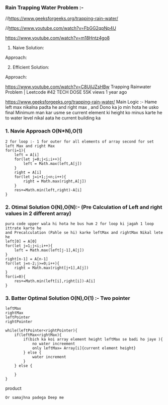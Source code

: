 ### Rain Trapping Water Problem :- 
//https://www.geeksforgeeks.org/trapping-rain-water/

//https://www.youtube.com/watch?v=FbGG2qpNp4U

https://www.youtube.com/watch?v=m18Hntz4go8

1. Naive Solution:

Approach: 

2. Efficient Solution:

Approach: 

https://www.youtube.com/watch?v=C8UjlJZsHBw
Trapping Rainwater Problem | Leetcode #42
TECH DOSE
55K views
1 year ago


https://www.geeksforgeeks.org/trapping-rain-water/
Main Logic :- Hame left max nikalna padta he and right max , and Dono ka jo min hota he usko final Minimum man kar usme se current element ki height ko minus karte he to water level nikal aata he current building ka 
### 1. Navie Approach O(N*N),O(1)
    2 for loop :- 1 for outer for all elements of array second for set left Max and right Max 
    for(i=1){
        left = A[i]
        for(let j=0;j<i;i++){
            left = Math.max(left,A[j])
        }
        right = A[i]
        for(let j=i+1;j<n;i++){
            right = Math.max(right,A[j])
        }
        res+=Math.min(left,right)-A[i]
    }
### 2. Otimal Solution O(N),O(N):- (Pre Calculation of Left and right values in 2 different array)
    pura code upper wala hi hota he bus hum 2 for loop ki jagah 1 loop ittrate karte he 
    and Precalculation (Pahle se hi) karke leftMax and rightMax Nikal lete he 
    left[0] = A[0]
    for(let j=1;j<i;i++){
        left = Math.max(left[j-1],A[j])
    }
    right[n-1] = A[n-1]
    for(let j=n-2;j>=0;i++){
        right = Math.max(right[j+1],A[j])
    }
    for(i=0){
        res+=Math.min(left[i],right[i])-A[i]
    }
### 3. Batter Optimal Solution O(N),O(1) :- Two pointer 
    leftMax
    rightMax
    leftPointer
    rightPointer

    while(leftPointer<rightPointer){
        if(leftMax<rightMax){
            if(bich ka koi array element height leftMax se badi ho jaye ){
                no water increement
                only leftMax= Array[i]{current element height}
            } else {
                water increment
            }
        } else {

        }
    }
 product 

    Or samajhna padega Deep me 
